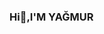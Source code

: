 ### Hi👋,I'M YAĞMUR

<!--
**yagmurnml/yagmurnml** is a ✨ _special_ ✨ repository because its `README.md` (this file) appears on your GitHub profile.





